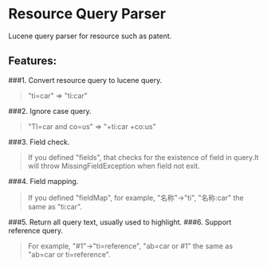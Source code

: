 Resource Query Parser
===================

Lucene query parser for resource such as patent.

## Features:

###1. Convert resource query to lucene query.
>"ti=car" => "ti:car"

###2. Ignore case query.
>"TI=car and co=us" => "+ti:car +co:us"

###3. Field check.
>If you defined "fields", that checks for the existence of field in query.It will throw MissingFieldException when field not exit.

###4. Field mapping.
>If you defined "fieldMap", for example, "名称"->"ti", "名称:car" the same as "ti:car".

###5. Return all query text, usually used to highlight.
###6. Support reference query.
>For example, "#1"->"ti=reference", "ab=car or #1" the same as "ab=car or ti=reference".
